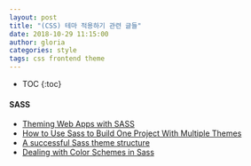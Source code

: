 ```yaml
---
layout: post
title: "(CSS) 테마 적용하기 관련 글들"
date: 2018-10-29 11:15:00
author: gloria
categories: style
tags: css frontend theme
---
```


* TOC
{:toc}

#### SASS
- [Theming Web Apps with SASS](https://medium.com/@dmitriy.borodiy/easy-color-theming-with-scss-bc38fd5734d1)
- [How to Use Sass to Build One Project With Multiple Themes](https://webdesign.tutsplus.com/tutorials/how-to-use-sass-to-build-one-project-with-multiple-themes--cms-22104)
- [A successful Sass theme structure](https://codeburst.io/a-successful-sass-theme-structure-ca9d1c477dc7)
- [Dealing with Color Schemes in Sass](https://www.sitepoint.com/dealing-color-schemes-sass/)





